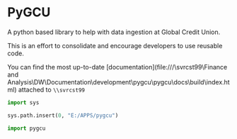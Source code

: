 # PyGCU

A python based library to help with data ingestion at Global Credit Union.

This is an effort to consolidate and encourage developers to use reusable code. 

You can find the most up-to-date [documentation](file:///\\svrcst99\Finance and Analysis\DW\Documentation\development\pygcu\pygcu\docs\build\index.html) attached to `\\svrcst99` 


```python
import sys

sys.path.insert(0, "E:/APPS/pygcu")

import pygcu
```